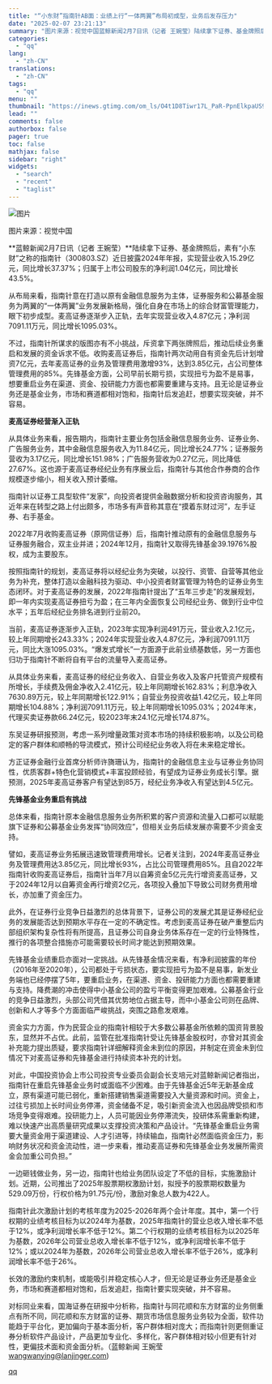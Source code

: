 ```yaml
---
title: "“小东财”指南针AB面：业绩上行“一体两翼”布局初成型，业务后发存压力"
date: "2025-02-07 23:21:13"
summary: "图片来源：视觉中国蓝鲸新闻2月7日讯（记者 王婉莹）陆续拿下证券、基金牌照后，素有“小东财”之称的指..."
categories:
  - "qq"
lang:
  - "zh-CN"
translations:
  - "zh-CN"
tags:
  - "qq"
menu: ""
thumbnail: "https://inews.gtimg.com/om_ls/O4t1D8Tiwr17L_PaR-PpnElkpaUS9nmRg32zIOcZZZjk8AA_640360/0"
lead: ""
comments: false
authorbox: false
pager: true
toc: false
mathjax: false
sidebar: "right"
widgets:
  - "search"
  - "recent"
  - "taglist"
---
```


![图片](https://inews.gtimg.com/om_bt/OzoKHY7Lt6p8AvkQjU2x9kEC3UJfihkNxtKnCreI02BHEAA/641)

图片来源：视觉中国

**蓝鲸新闻2月7日讯（记者 王婉莹）**陆续拿下证券、基金牌照后，素有“小东财”之称的指南针（300803.SZ）近日披露2024年年报，实现营业收入15.29亿元，同比增长37.37%；归属于上市公司股东的净利润1.04亿元，同比增长43.5%。

从布局来看，指南针意在打造以原有金融信息服务为主体，证券服务和公募基金服务为两翼的“一体两翼”业务发展新格局，强化自身在市场上的综合财富管理能力，眼下初步成型。麦高证券逐渐步入正轨，去年实现营业收入4.87亿元；净利润7091.11万元，同比增长1095.03%。

不过，指南针所谋求的版图亦有不小挑战，斥资拿下两张牌照后，推动后续业务重启和发展的资金诉求不低。收购麦高证券后，指南针两次动用自有资金先后计划增资7亿元，去年麦高证券的业务及管理费用激增93%，达到3.85亿元，占公司整体管理费用的85%。先锋基金方面，公司早前长期亏损，实现扭亏为盈不是易事，想要重启业务在渠道、资金、投研能力方面也都需要重建与支持。且无论是证券业务还是基金业务，市场和赛道都相对饱和，指南针后发追赶，想要实现突破，并不容易。

**麦高证券经营渐入正轨**

从具体业务来看，报告期内，指南针主要业务包括金融信息服务业务、证券业务、广告服务业务，其中金融信息服务收入为11.84亿元，同比增长24.77%；证券服务营收为3.17亿元，同比增长151.98%；广告服务营收为0.27亿元，同比降低27.67%。这也源于麦高证券经纪业务有序展业后，指南针与其他合作券商的合作规模逐步缩小，相关收入预计萎缩。

指南针以证券工具型软件“发家”，向投资者提供金融数据分析和投资咨询服务，其近年来在转型之路上付出颇多，市场多有声音称其意在“摸着东财过河”，左手证券、右手基金。

2022年7月收购麦高证券（原网信证券）后，指南针推动原有的金融信息服务与证券服务融合，双主业并进；2024年12月，指南针又取得先锋基金39.1976%股权，成为主要股东。

按照指南针的规划，麦高证券将以经纪业务为突破，以投行、资管、自营等其他业务为补充，整体打造以金融科技为驱动、中小投资者财富管理为特色的证券业务生态闭环。对于麦高证券的发展，2022年指南针提出了“五年三步走”的发展规划，即一年内实现麦高证券扭亏为盈；在三年内全面恢复公司经纪业务、做到行业中位水平；五年后经纪业务排名进到行业前20。

当前，麦高证券逐渐步入正轨，2023年实现净利润491万元，营业收入2.1亿元，较上年同期增长243.33%；2024年实现营业收入4.87亿元，净利润7091.11万元，同比大涨1095.03%。“爆发式增长”一方面源于此前业绩基数低，另一方面也归功于指南针不断将自有平台的流量导入麦高证券。

从具体业务来看，麦高证券的经纪业务收入、自营业务收入及客户托管资产规模有所增长，手续费及佣金净收入2.41亿元，较上年同期增长162.83%；利息净收入7630.89万元，较上年同期增长122.91%；自营业务投资收益1.42亿元，较上年同期增长104.88%；净利润7091.11万元，较上年同期增长1095.03%；2024年末，代理买卖证券款66.24亿元，较2023年末24.1亿元增长174.87%。

东吴证券研报预测，考虑一系列增量政策对资本市场的持续积极影响，以及公司稳定的客户群体和顺畅的导流模式，预计公司经纪业务收入将在未来稳定增长。

方正证券金融行业首席分析师许旖珊认为，指南针的金融信息主业与证券业务协同性，优质客群+特色化营销模式+丰富投顾经验，有望成为证券业务成长引擎。据预测，2025年麦高证券客户有望达到85万，经纪业务净收入有望达到4.5亿元。

**先锋基金业务重启有挑战**

总体来看，指南针原本金融信息服务业务所积累的客户资源和流量入口都可以赋能旗下证券和公募基金业务发挥“协同效应”，但相关业务后续发展亦需要不少资金支持。

譬如，麦高证券业务拓展迅速致管理费用增长。记者关注到，2024年麦高证券业务及管理费用达3.85亿元，同比增长93%，占比公司管理费用85%。且自2022年指南针收购麦高证券后，指南针当年7月以自筹资金5亿元先行增资麦高证券，又于2024年12月以自筹资金再行增资2亿元，各项投入叠加下导致公司财务费用增长，亦加重了资金压力。

此外，在证券行业竞争日益激烈的总体背景下，证券公司的发展尤其是证券经纪业务的发展能否达到预期水平存在一定的不确定性。考虑到麦高证券在破产重整后内部组织架构复杂性将有所提高，且证券公司自身业务体系存在一定的行业特殊性，推行的各项整合措施亦可能需要较长时间才能达到预期效果。

先锋基金业绩重启亦面对一定挑战。从先锋基金情况来看，有净利润披露的年份（2016年至2020年），公司都处于亏损状态，要实现扭亏为盈不是易事，新发业务端也已经停摆了5年，要重启业务，在渠道、资金、投研能力方面也都需要重建与支持。降费潮的冲击使得中小基金公司的盈亏平衡变得更加艰难。公募基金行业的竞争日益激烈，头部公司凭借其优势地位占据主导，而中小基金公司则在品牌、创新和人才等多个方面面临严峻挑战，突围之路愈发艰难。

资金实力方面，作为民营企业的指南针相较于大多数公募基金所依赖的国资背景股东，显然并不占优。此前，监管在批准指南针受让先锋基金股权时，亦曾对其资金补充能力提出质疑，要求指南针详细解释资金未到位的原因，并制定在资金未到位情况下对麦高证券和先锋基金进行持续资本补充的计划。

对此，中国投资协会上市公司投资专业委员会副会长支培元对蓝鲸新闻记者指出，指南针在重启先锋基金业务时或面临不少困难。由于先锋基金近5年无新基金成立，原有渠道可能已弱化，重新搭建销售渠道需要投入大量资源和时间。资金上，过往亏损加上长时间业务停滞，资金储备不足，吸引新资金流入也因品牌受损和市场竞争变得艰难。投研能力上，人员可能因业务停滞流失，投研体系需重新构建，难以快速产出高质量研究成果以支撑投资决策和产品设计。“先锋基金重启业务需要大量资金用于渠道建设、人才引进等，持续输血，指南针必然面临资金压力，影响财务状况和资金流动性，进一步来看，推动麦高证券和先锋基金业务发展所需资金会加重公司负担。”

一边砸钱做业务，另一边，指南针也给业务团队设定了不低的目标，实施激励计划。近期，公司推出了2025年股票期权激励计划，拟授予的股票期权数量为529.09万份，行权价格为91.75元/份，激励对象总人数为422人。

指南针此次激励计划的考核年度为2025-2026年两个会计年度。其中，第一个行权期的业绩考核目标为以2024年为基数，2025年指南针的营业总收入增长率不低于12%，或净利润增长率不低于12%。第二个行权期的业绩考核目标为以2025年为基数，2026年公司营业总收入增长率不低于12%，或净利润增长率不低于12%；或以2024年为基数，2026年公司营业总收入增长率不低于26%，或净利润增长率不低于26%。

长效的激励约束机制，或能吸引并稳定核心人才，但无论是证券业务还是基金业务，市场和赛道都相对饱和，后发追赶，指南针要实现突破，并不容易。

对标同业来看，国海证券在研报中分析称，指南针与同花顺和东方财富的业务侧重点有所不同，同花顺和东方财富的证券、期货市场信息服务业务较为全面，软件功能趋于平台化，更加偏向于基本面分析，客户群体相对庞大；而指南针则更侧重证券分析软件产品设计，产品更加专业化、多样化，客户群体相对较小但更有针对性，更偏技术面和资金面分析。（蓝鲸新闻 王婉莹 wangwanying@lanjinger.com)

[qq](https://new.qq.com/rain/a/20250207A09DIY00)
